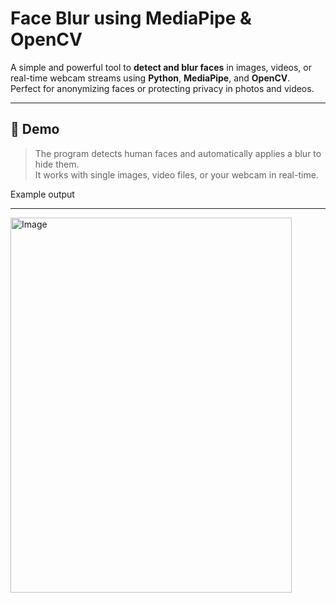 # Face Blur using MediaPipe & OpenCV

A simple and powerful tool to **detect and blur faces** in images, videos, or real-time webcam streams using **Python**, **MediaPipe**, and **OpenCV**.  
Perfect for anonymizing faces or protecting privacy in photos and videos.

---

## 📸 Demo

> The program detects human faces and automatically applies a blur to hide them.  
> It works with single images, video files, or your webcam in real-time.

Example output

---

<img width="450" height="600" alt="Image" src="https://github.com/user-attachments/assets/c004209e-cdd9-4bfe-8848-08bb1f79e5ea" />
